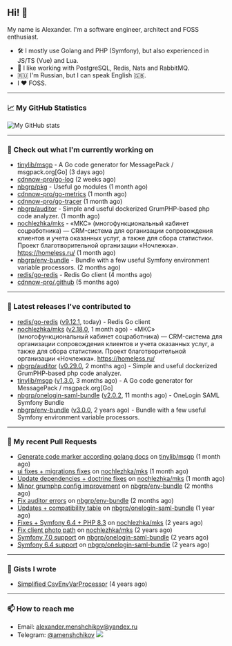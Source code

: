 ## Hi! 👋

My name is Alexander. I'm a software engineer, architect and FOSS enthusiast.

* 🛠 I mostly use Golang and PHP (Symfony), but also experienced in JS/TS (Vue) and Lua.
* 🧰 I like working with PostgreSQL, Redis, Nats and RabbitMQ.
* 🇷🇺 I'm Russian, but I can speak English 🇬🇧.
* I ♥ FOSS.

---

### 📈 My GitHub Statistics

![My GitHub stats](https://github-readme-stats.vercel.app/api?username=a-menshchikov&theme=calm&hide_title=true&include_all_commits=true&show_icons=true)

[comment]: &lt;> (![Top Langs]&#40;https://github-readme-stats.vercel.app/api/top-langs/?username=a-menshchikov&theme=calm&hide_title=true&layout=compact&count_private=true&include_all_commits=true&langs_count=6&#41;)

---

### 👷 Check out what I'm currently working on

- [tinylib/msgp](https://github.com/tinylib/msgp) - A Go code generator for MessagePack / msgpack.org[Go] (3 days ago)
- [cdnnow-pro/go-log](https://github.com/cdnnow-pro/go-log) (2 weeks ago)
- [nbgrp/pkg](https://github.com/nbgrp/pkg) - Useful go modules (1 month ago)
- [cdnnow-pro/go-metrics](https://github.com/cdnnow-pro/go-metrics) (1 month ago)
- [cdnnow-pro/go-tracer](https://github.com/cdnnow-pro/go-tracer) (1 month ago)
- [nbgrp/auditor](https://github.com/nbgrp/auditor) - Simple and useful dockerized GrumPHP-based php code analyzer. (1 month ago)
- [nochlezhka/mks](https://github.com/nochlezhka/mks) - «МКС» (многофункциональный кабинет соцработника) — CRM-система для организации сопровождения клиентов и учета оказанных услуг, а также для сбора статистики. Проект благотворительной организации «Ночлежка». https://homeless.ru/ (1 month ago)
- [nbgrp/env-bundle](https://github.com/nbgrp/env-bundle) - Bundle with a few useful Symfony environment variable processors. (2 months ago)
- [redis/go-redis](https://github.com/redis/go-redis) - Redis Go client (4 months ago)
- [cdnnow-pro/.github](https://github.com/cdnnow-pro/.github) (5 months ago)

---

### 🔭 Latest releases I've contributed to

- [redis/go-redis](https://github.com/redis/go-redis) ([v9.12.1](https://github.com/redis/go-redis/releases/tag/v9.12.1), today) - Redis Go client
- [nochlezhka/mks](https://github.com/nochlezhka/mks) ([v2.18.0](https://github.com/nochlezhka/mks/releases/tag/v2.18.0), 1 month ago) - «МКС» (многофункциональный кабинет соцработника) — CRM-система для организации сопровождения клиентов и учета оказанных услуг, а также для сбора статистики. Проект благотворительной организации «Ночлежка». https://homeless.ru/
- [nbgrp/auditor](https://github.com/nbgrp/auditor) ([v0.29.0](https://github.com/nbgrp/auditor/releases/tag/v0.29.0), 2 months ago) - Simple and useful dockerized GrumPHP-based php code analyzer.
- [tinylib/msgp](https://github.com/tinylib/msgp) ([v1.3.0](https://github.com/tinylib/msgp/releases/tag/v1.3.0), 3 months ago) - A Go code generator for MessagePack / msgpack.org[Go]
- [nbgrp/onelogin-saml-bundle](https://github.com/nbgrp/onelogin-saml-bundle) ([v2.0.2](https://github.com/nbgrp/onelogin-saml-bundle/releases/tag/v2.0.2), 11 months ago) - OneLogin SAML Symfony Bundle
- [nbgrp/env-bundle](https://github.com/nbgrp/env-bundle) ([v3.0.0](https://github.com/nbgrp/env-bundle/releases/tag/v3.0.0), 2 years ago) - Bundle with a few useful Symfony environment variable processors.

---

### 🔨 My recent Pull Requests

- [Generate code marker according golang docs](https://github.com/tinylib/msgp/pull/397) on [tinylib/msgp](https://github.com/tinylib/msgp) (1 month ago)
- [ui fixes &#43; migrations fixes](https://github.com/nochlezhka/mks/pull/145) on [nochlezhka/mks](https://github.com/nochlezhka/mks) (1 month ago)
- [Update dependencies &#43; doctrine fixes](https://github.com/nochlezhka/mks/pull/141) on [nochlezhka/mks](https://github.com/nochlezhka/mks) (1 month ago)
- [Minor grumphp config improvement](https://github.com/nbgrp/env-bundle/pull/17) on [nbgrp/env-bundle](https://github.com/nbgrp/env-bundle) (2 months ago)
- [Fix auditor errors](https://github.com/nbgrp/env-bundle/pull/16) on [nbgrp/env-bundle](https://github.com/nbgrp/env-bundle) (2 months ago)
- [Updates &#43; compatibility table](https://github.com/nbgrp/onelogin-saml-bundle/pull/57) on [nbgrp/onelogin-saml-bundle](https://github.com/nbgrp/onelogin-saml-bundle) (1 year ago)
- [Fixes &#43; Symfony 6.4 &#43; PHP 8.3](https://github.com/nochlezhka/mks/pull/128) on [nochlezhka/mks](https://github.com/nochlezhka/mks) (2 years ago)
- [Fix client photo path](https://github.com/nochlezhka/mks/pull/124) on [nochlezhka/mks](https://github.com/nochlezhka/mks) (2 years ago)
- [Symfony 7.0 support](https://github.com/nbgrp/onelogin-saml-bundle/pull/46) on [nbgrp/onelogin-saml-bundle](https://github.com/nbgrp/onelogin-saml-bundle) (2 years ago)
- [Symfony 6.4 support](https://github.com/nbgrp/onelogin-saml-bundle/pull/45) on [nbgrp/onelogin-saml-bundle](https://github.com/nbgrp/onelogin-saml-bundle) (2 years ago)

---

### 📓 Gists I wrote

- [Simplified CsvEnvVarProcessor](https://gist.github.com/08650c7b76154eb00c18d093e5087f0b) (4 years ago)

---

### 📫 How to reach me

- Email: [alexander.menshchikov@yandex.ru](mailto:alexander.menshchikov@yandex.ru)
- Telegram: [@amenshchikov](https://t.me/amenshchikov)
![](https://hit.yhype.me/github/profile?user_id=2580489)
